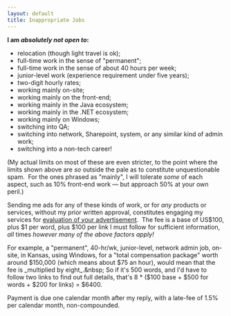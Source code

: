 ```yaml
---
layout: default
title: Inappropriate Jobs
---
```


**I am _absolutely not open to_:**
- relocation (though light travel is ok);
- full-time work in the sense of "permanent";
- full-time work in the sense of about 40 hours per week;
- junior-level work (experience requirement under five years);
- two-digit hourly rates;
- working mainly on-site;
- working mainly on the front-end;
- working mainly in the Java ecosystem;
- working mainly in the .NET ecosystem;
- working mainly on Windows;
- switching into QA;
- switching into network, Sharepoint, system, or any similar kind of admin work;
- switching into a non-tech career!

(My actual limits on most of these are even stricter,
to the point where the limits shown above
are _so_ outside the pale
as to constitute unquestionable spam.&nbsp;
For the ones phrased as "mainly",
I will tolerate _some_ of each aspect,
such as 10% front-end work &mdash;
but approach 50% at your own peril.)

Sending me ads for any of these kinds of work,
or for _any_ products or services,
without my prior written approval,
constitutes engaging my services for
[evaluation of your advertisement](ad-eval).&nbsp;
The fee is
a base of
US$100,
plus $1 per word,
plus $100 per link I must follow for sufficient information,
_all_ times _however many of the above factors apply!_

For example, a
"permanent",
40-hr/wk,
junior-level,
network admin job,
on-site,
in Kansas,
using Windows,
for a "total compensation package" worth around $150,000
(which means about $75 an hour),
would mean that the fee
is _multiplied by eight_.&nbsp;
So if it's 500 words,
and I'd have to follow two links to find out full details,
that's
8 * ($100 base + $500 for words + $200 for links) = $6400.

Payment is due
one calendar month
after my reply,
with a late-fee of
1.5% per
calendar month,
non-compounded.
